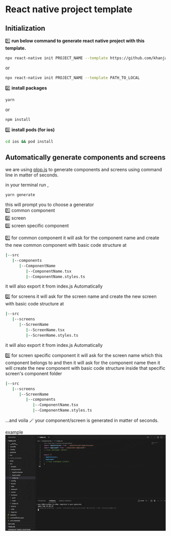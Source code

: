 

# React native project template

## Initialization

1️⃣ **run below command to generate react native project with this template.**

```bash
npx react-native init PROJECT_NAME --template https://github.com/khanjandobariya/react-native-template
```

or

```bash
npx react-native init PROJECT_NAME --template PATH_TO_LOCAL
```

2️⃣ **install packages**

```bash
yarn
```

or

```bash
npm install
```

3️⃣ **install pods (for ios)**

```bash
cd ios && pod install
```

## Automatically generate components and screens

we are using [plop.js](https://plopjs.com/) to generate components and screens using command line in matter of seconds.

in your terminal run ,

```bash
yarn generate
```

this will prompt you to choose a generator  
1️⃣ common component\
2️⃣ screen\
3️⃣ screen specific component

1️⃣ for common component it will ask for the component name and create the new common component with basic code structure at

```bash
|--src
   |--components
      |--ComponentName
         |--ComponentName.tsx
         |--ComponentName.styles.ts
```

it will also export it from index.js Automatically

2️⃣ for screens it will ask for the screen name and create the new screen with basic code structure at

```bash
|--src
   |--screens
      |--ScreenName
         |--ScreenName.tsx
         |--ScreenName.styles.ts
```

it will also export it from index.js Automatically

3️⃣ for screen specific component it will ask for the screen name which this component belongs to and then it will ask for the component name then it will create the new component with basic code structure inside that specific screen's component folder

```bash
|--src
   |--screens
      |--ScreenName
         |--components
            |--ComponentName.tsx
            |--ComponentName.styles.ts
```

...and voila 🪄 your component/screen is generated in matter of seconds.

example\
![Example gif](https://github.com/khanjandobariya/react-native-template/blob/main/shots/plopExample.gif)
